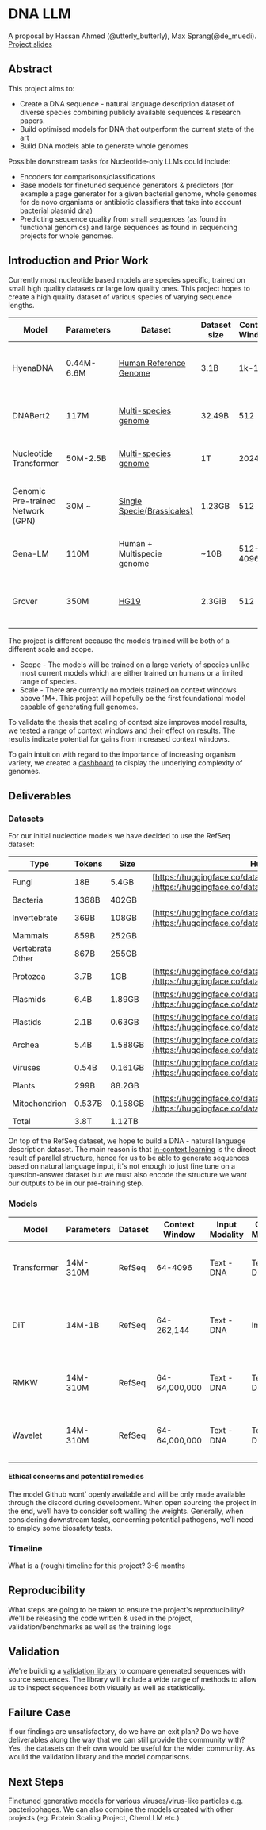 
# DNA LLM

A proposal by Hassan Ahmed (@utterly_butterly), Max Sprang(@de_muedi). [Project slides](https://docs.google.com/presentation/d/1VxHHlj-oJJP8QqPrabcQv0-YYwXhQwiZx7HRmBJ3lb4/edit?usp=sharing)

## Abstract

This project aims to: 
- Create a DNA sequence - natural language description dataset of diverse species combining publicly available sequences & research papers.
- Build optimised models for DNA that outperform the current state of the art
- Build DNA models able to generate whole genomes

Possible downstream tasks for Nucleotide-only LLMs could include:
- Encoders for comparisons/classifications
- Base models for finetuned sequence generators & predictors (for example a page generator for a given bacterial genome, whole genomes for de novo organisms or antibiotic classifiers that take into account bacterial plasmid dna) 
- Predicting sequence quality from small sequences (as found in functional genomics) and large sequences as found in sequencing projects for whole genomes. 


## Introduction and Prior Work

Currently most nucleotide based models are species specific, trained on small high quality datasets or large low quality ones. This project hopes to create a high quality dataset of various species of varying sequence lengths.

| Model                         	| Parameters | Dataset                                                                                           	| Dataset size | Context Window | Our improvements                                  	|
| --------------------------------- | ---------- | ----------------------------------------------------------------------------------------------------- | ------------ | -------------- | ----------------------------------------------------- |
| HyenaDNA                      	| 0.44M-6.6M | [Human Reference Genome](https://www.ncbi.nlm.nih.gov/datasets/genome/GCF_000001405.26/)           	| 3.1B     	| 1k-1M      	| Larger dataset + Longer context windows + Multispecie |
| DNABert2                      	| 117M   	| [Multi-species genome](https://arxiv.org/pdf/2306.15006.pdf#table.7)                              	| 32.49B   	| 512        	| Larger dataset + Longer context windows           	|
| Nucleotide Transformer        	| 50M-2.5B   | [Multi-species genome](https://www.biorxiv.org/content/10.1101/2023.01.11.523679v2.full.pdf#A.2)  	| 1T       	| 2024       	| Larger dataset + Longer context windows           	|
| Genomic Pre-trained Network (GPN) | 30M ~  	| [Single Specie(Brassicales)](https://huggingface.co/datasets/songlab/genomes-brassicales-balanced-v1) | 1.23GB   	| 512        	| Larger dataset + Longer context windows + Multispecie           	|
| Gena-LM                       	| 110M   	| Human + Multispecie genome                                                                        	| ~10B     	| 512-4096   	| Larger dataset + Longer context windows           	|
| Grover                        	| 350M   	| [HG19](https://zenodo.org/records/8373053)                                                        	| 2.3GiB   	| 512        	| Larger dataset + Longer context windows + Multispecie           	|

 

The project is different because the models trained will be both of a different scale and scope.
- Scope - The models will be trained on a large variety of species unlike most current models which are either trained on humans or a limited range of species.
- Scale - There are currently no models trained on context windows above 1M+. This project will hopefully be the first foundational model capable of generating full genomes.

To validate the thesis that scaling of context size improves model results, we [tested](https://huggingface.co/spaces/Hack90/context_and_viral_dna_models) a range of context windows and their effect on results. The results indicate potential for gains from increased context windows. 

To gain intuition with regard to the importance of increasing organism variety, we created a [dashboard](https://huggingface.co/spaces/Hack90/virus_explorer) to display the underlying complexity of genomes. 

## Deliverables

### Datasets

For our initial nucleotide models we have decided to use the RefSeq dataset: 

| Type         	| Tokens | Size	| Huggingface                                                                                                              	|
| ---------------- | ------ | ------- | ---------------------------------------------------------------------------------------------------------------------------- |
| Fungi        	| 18B	| 5.4GB   | [https://huggingface.co/datasets/Hack90/ref_seq_fungi](https://huggingface.co/datasets/Hack90/ref_seq_fungi)             	|
| Bacteria     	| 1368B  | 402GB   |                                                                                                                          	|
| Invertebrate 	| 369B   | 108GB   | [https://huggingface.co/datasets/Hack90/ref_seq_invertebrate](https://huggingface.co/datasets/Hack90/ref_seq_invertebrate)   |
| Mammals      	| 859B   | 252GB   |                                                                                                                          	|
| Vertebrate Other | 867B   | 255GB   |                                                                                                                          	|
| Protozoa     	| 3.7B   | 1GB 	| [https://huggingface.co/datasets/Hack90/ref_seq_protozoa](https://huggingface.co/datasets/Hack90/ref_seq_protozoa)       	|
| Plasmids     	| 6.4B   | 1.89GB  | [https://huggingface.co/datasets/Hack90/ref_seq_plasmid](https://huggingface.co/datasets/Hack90/ref_seq_plasmid)         	|
| Plastids     	| 2.1B   | 0.63GB  | [https://huggingface.co/datasets/Hack90/ref_seq_plastid](https://huggingface.co/datasets/Hack90/ref_seq_plastid)         	|
| Archea       	| 5.4B   | 1.588GB | [https://huggingface.co/datasets/Hack90/ref_seq_archaea](https://huggingface.co/datasets/Hack90/ref_seq_archaea)         	|
| Viruses      	| 0.54B  | 0.161GB | [https://huggingface.co/datasets/Hack90/ref_seq_viral](https://huggingface.co/datasets/Hack90/ref_seq_viral)             	|
| Plants       	| 299B   | 88.2GB  |                                                                                                                          	|
| Mitochondrion	| 0.537B | 0.158GB | [https://huggingface.co/datasets/Hack90/ref_seq_mitochondrion](https://huggingface.co/datasets/Hack90/ref_seq_mitochondrion) |
| Total        	| 3.8T   | 1.12TB  |                                                                                                                          	|
 
On top of the RefSeq dataset, we hope to build a DNA - natural language description dataset.  The main reason is that [in-context learning](https://arxiv.org/abs/2402.12530) is the direct result of parallel structure, hence for us to be able to generate sequences based on natural language input, it's not enough to just fine tune on a question-answer dataset but we must also encode the structure we want our outputs to be in our pre-training step. 

### Models


| Model   	| Parameters | Dataset | Context Window | Input Modality | Output Modality | Experiment Purpose                                   	| GPU hours   |
| ----------- | ---------- | ------- | -------------- | -------------- | --------------- | -------------------------------------------------------- | ----------- |
| Transformer | 14M-310M   | RefSeq  | 64-4096    	| Text - DNA 	| Text - DNA  	| Test scaling laws with regards to DNA sequences      	| 150-1000	|
| DiT     	| 14M-1B 	| RefSeq  | 64-262,144 	| Text - DNA 	| Images      	| Testing whether DNA models can work in longer contexts   | 200 - 4000+ |
| RMKW    	| 14M-310M   | RefSeq  | 64-64,000,000  | Text - DNA 	| Text - DNA  	| Testing architecture usefulness vs standard transformers | 150     	|
| Wavelet 	| 14M-310M   | RefSeq  | 64-64,000,000  | Text - DNA 	| Text - DNA  	| Testing architecture usefulness vs standard transformers | 150     	|

#### Ethical concerns and potential remedies
The model Github wont’ openly available and will be only made available through the discord during development. When open sourcing the project in the end, we’ll have to consider soft walling the weights. Generally, when considering downstream tasks, concerning potential pathogens, we’ll need to employ some biosafety tests.


### Timeline

What is a (rough) timeline for this project?
3-6 months

## Reproducibility

What steps are going to be taken to ensure the project's reproducibility?
We'll be releasing the code written & used in the project, validation/benchmarks as well as the training logs

## Validation

We're building a [validation library](https://github.com/hssn-20/dvq) to compare generated sequences with source sequences. The library will include a wide range of methods to allow us to inspect sequences both visually as well as statistically.

## Failure Case

If our findings are unsatisfactory, do we have an exit plan? Do we have deliverables along the way that we can still provide the community with?
Yes, the datasets on their own would be useful for the wider community. As would the validation library and the model comparisons.
 
## Next Steps

Finetuned generative models for various viruses/virus-like particles e.g. bacteriophages. We can also combine the models created with other projects (eg. Protein Scaling Project, ChemLLM etc.)
